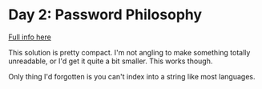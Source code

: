 # Day 2: Password Philosophy

[Full info here](https://adventofcode.com/2020/day/2)

This solution is pretty compact. I'm not angling to make something
totally unreadable, or I'd get it quite a bit smaller. This works 
though.

Only thing I'd forgotten is you can't index into a string like most
languages.

